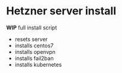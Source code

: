 # Hetzner server install

**WIP** full install script

* resets server
* installs centos7
* installs openvpn
* installs fail2ban
* installs kubernetes